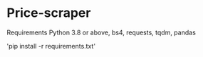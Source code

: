 # Price-scraper

Requirements
Python 3.8 or above,
bs4,
requests,
tqdm,
pandas

'pip install -r requirements.txt'
